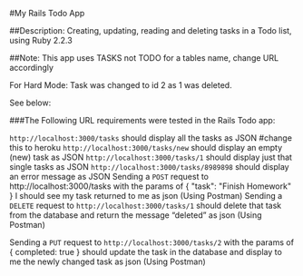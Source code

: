 #My Rails Todo App

##Description:
Creating, updating, reading and deleting tasks in a Todo list, using Ruby 2.2.3

##Note:
This app uses TASKS not TODO for a tables name, change URL accordingly

For Hard Mode: Task was changed to id 2 as 1 was deleted.

See below:

###The Following URL requirements were tested in the Rails Todo app:

`http://localhost:3000/tasks` should display all the tasks as JSON  #change this to heroku
`http://localhost:3000/tasks/new` should display an empty (new) task as JSON
`http://localhost:3000/tasks/1` should display just that single tasks as JSON
`http://localhost:3000/tasks/8989898` should display an error message as JSON
Sending a `POST` request to http://localhost:3000/tasks with the params of { "task": "Finish Homework" } I should see my task returned to me as json (Using Postman)
Sending a `DELETE` request to `http://localhost:3000/tasks/1` should delete that task from the database and return the message “deleted” as json (Using Postman)

Sending a `PUT` request to `http://localhost:3000/tasks/2` with the params of { completed: true } should update the task in the database and display to me the newly changed task as json (Using Postman)


